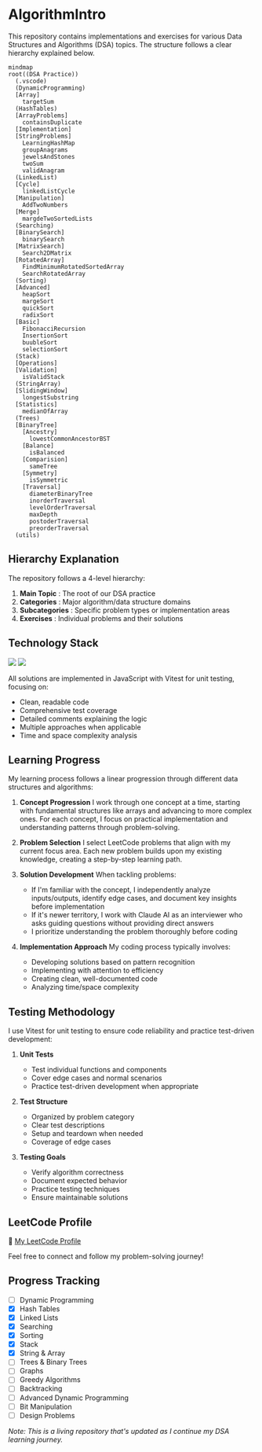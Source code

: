 # AlgorithmIntro

This repository contains implementations and exercises for various Data
Structures and Algorithms (DSA) topics.
The structure follows a clear hierarchy explained below.

```mermaid
mindmap
root((DSA Practice))
  (.vscode)
  (DynamicProgramming)
  [Array]
    targetSum
  (HashTables)
  [ArrayProblems]
    containsDuplicate
  [Implementation]
  [StringProblems]
    LearningHashMap
    groupAnagrams
    jewelsAndStones
    twoSum
    validAnagram
  (LinkedList)
  [Cycle]
    linkedListCycle
  [Manipulation]
    AddTwoNumbers
  [Merge]
    margdeTwoSortedLists
  (Searching)
  [BinarySearch]
    binarySearch
  [MatrixSearch]
    Search2DMatrix
  [RotatedArray]
    FindMinimumRotatedSortedArray
    SearchRotatedArray
  (Sorting)
  [Advanced]
    heapSort
    margeSort
    quickSort
    radixSort
  [Basic]
    FibonacciRecursion
    InsertionSort
    buubleSort
    selectionSort
  (Stack)
  [Operations]
  [Validation]
    isValidStack
  (StringArray)
  [SlidingWindow]
    longestSubstring
  [Statistics]
    medianOfArray
  (Trees)
  [BinaryTree]
    [Ancestry]
      lowestCommonAncestorBST
    [Balance]
      isBalanced
    [Comparision]
      sameTree
    [Symmetry]
      isSymmetric
    [Traversal]
      diameterBinaryTree
      inorderTraversal
      levelOrderTraversal
      maxDepth
      postoderTraversal
      preorderTraversal
  (utils)
```

## Hierarchy Explanation

The repository follows a 4-level hierarchy:

1. **Main Topic** : The root of our DSA practice
2. **Categories** : Major algorithm/data structure domains
3. **Subcategories** : Specific problem types or implementation areas
4. **Exercises** : Individual problems and their solutions

## Technology Stack

<img src="https://img.shields.io/badge/JavaScript-F7DF1E?style=for-the-badge&logo=javascript&logoColor=black" />
<img src="https://img.shields.io/badge/Vitest-6E9F18?style=for-the-badge&logo=vitest&logoColor=white" />

All solutions are implemented in JavaScript with Vitest for unit testing, focusing on:

- Clean, readable code
- Comprehensive test coverage
- Detailed comments explaining the logic
- Multiple approaches when applicable
- Time and space complexity analysis

## Learning Progress

My learning process follows a linear progression through different data structures and algorithms:

1. **Concept Progression**
   I work through one concept at a time,
   starting with fundamental structures like arrays and advancing to more complex ones.
   For each concept, I focus on practical implementation and
   understanding patterns through problem-solving.

2. **Problem Selection**
   I select LeetCode problems that align with my current focus area.
   Each new problem builds upon my existing knowledge,
   creating a step-by-step learning path.

3. **Solution Development**
   When tackling problems:

   - If I'm familiar with the concept, I independently analyze inputs/outputs, identify edge cases, and document key insights before implementation
   - If it's newer territory, I work with Claude AI as an interviewer who asks guiding questions without providing direct answers
   - I prioritize understanding the problem thoroughly before coding

4. **Implementation Approach**
   My coding process typically involves:
   - Developing solutions based on pattern recognition
   - Implementing with attention to efficiency
   - Creating clean, well-documented code
   - Analyzing time/space complexity

## Testing Methodology

I use Vitest for unit testing to ensure code reliability and practice test-driven development:

1. **Unit Tests**

   - Test individual functions and components
   - Cover edge cases and normal scenarios
   - Practice test-driven development when appropriate

2. **Test Structure**

   - Organized by problem category
   - Clear test descriptions
   - Setup and teardown when needed
   - Coverage of edge cases

3. **Testing Goals**
   - Verify algorithm correctness
   - Document expected behavior
   - Practice testing techniques
   - Ensure maintainable solutions

## LeetCode Profile

🔗 [My LeetCode Profile](https://leetcode.com/u/ramarm0825/)

Feel free to connect and follow my problem-solving journey!

## Progress Tracking

- [ ] Dynamic Programming
- [x] Hash Tables
- [x] Linked Lists
- [x] Searching
- [x] Sorting
- [x] Stack
- [x] String & Array
- [ ] Trees & Binary Trees
- [ ] Graphs
- [ ] Greedy Algorithms
- [ ] Backtracking
- [ ] Advanced Dynamic Programming
- [ ] Bit Manipulation
- [ ] Design Problems

_Note: This is a living repository that's updated as I continue my DSA learning journey._
